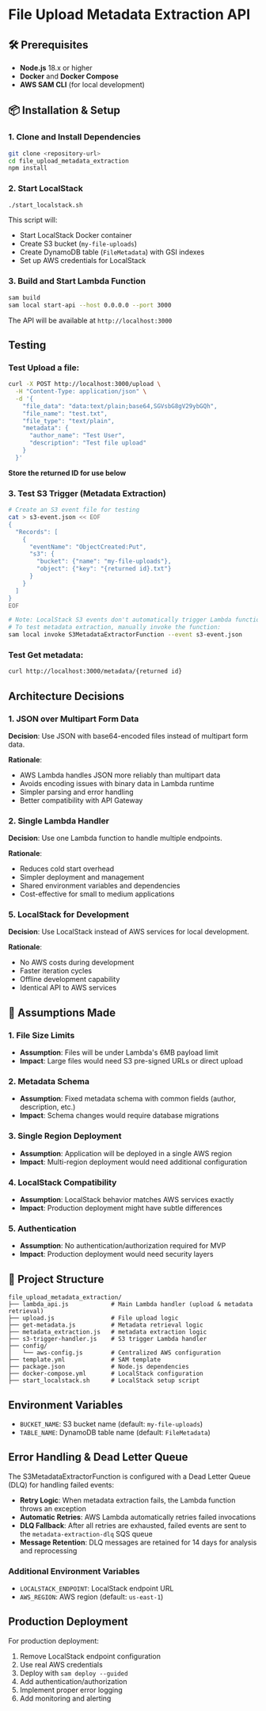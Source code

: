 # File Upload Metadata Extraction API


## 🛠️ Prerequisites

- **Node.js** 18.x or higher
- **Docker** and **Docker Compose**
- **AWS SAM CLI** (for local development)

## 📦 Installation & Setup

### 1. Clone and Install Dependencies
```bash
git clone <repository-url>
cd file_upload_metadata_extraction
npm install
```

### 2. Start LocalStack
```bash
./start_localstack.sh
```

This script will:
- Start LocalStack Docker container
- Create S3 bucket (`my-file-uploads`)
- Create DynamoDB table (`FileMetadata`) with GSI indexes
- Set up AWS credentials for LocalStack

### 3. Build and Start Lambda Function
```bash
sam build
sam local start-api --host 0.0.0.0 --port 3000
```

The API will be available at `http://localhost:3000`

## Testing

### Test Upload a file:
```bash
curl -X POST http://localhost:3000/upload \
  -H "Content-Type: application/json" \
  -d '{
    "file_data": "data:text/plain;base64,SGVsbG8gV29ybGQh",
    "file_name": "test.txt",
    "file_type": "text/plain",
    "metadata": {
      "author_name": "Test User",
      "description": "Test file upload"
    }
  }'
```

**Store the returned ID for use below**

### 3. Test S3 Trigger (Metadata Extraction)
```bash
# Create an S3 event file for testing
cat > s3-event.json << EOF
{
  "Records": [
    {
      "eventName": "ObjectCreated:Put",
      "s3": {
        "bucket": {"name": "my-file-uploads"},
        "object": {"key": "{returned id}.txt"}
      }
    }
  ]
}
EOF

# Note: LocalStack S3 events don't automatically trigger Lambda functions
# To test metadata extraction, manually invoke the function:
sam local invoke S3MetadataExtractorFunction --event s3-event.json
```

### Test Get metadata:
```bash
curl http://localhost:3000/metadata/{returned id}
```


## Architecture Decisions

### 1. JSON over Multipart Form Data
**Decision**: Use JSON with base64-encoded files instead of multipart form data.

**Rationale**:
- AWS Lambda handles JSON more reliably than multipart data
- Avoids encoding issues with binary data in Lambda runtime
- Simpler parsing and error handling
- Better compatibility with API Gateway

### 2. Single Lambda Handler
**Decision**: Use one Lambda function to handle multiple endpoints.

**Rationale**:
- Reduces cold start overhead
- Simpler deployment and management
- Shared environment variables and dependencies
- Cost-effective for small to medium applications


### 5. LocalStack for Development
**Decision**: Use LocalStack instead of AWS services for local development.

**Rationale**:
- No AWS costs during development
- Faster iteration cycles
- Offline development capability
- Identical API to AWS services


## 📝 Assumptions Made

### 1. File Size Limits
- **Assumption**: Files will be under Lambda's 6MB payload limit
- **Impact**: Large files would need S3 pre-signed URLs or direct upload

### 2. Metadata Schema
- **Assumption**: Fixed metadata schema with common fields (author, description, etc.)
- **Impact**: Schema changes would require database migrations

### 3. Single Region Deployment
- **Assumption**: Application will be deployed in a single AWS region
- **Impact**: Multi-region deployment would need additional configuration

### 4. LocalStack Compatibility
- **Assumption**: LocalStack behavior matches AWS services exactly
- **Impact**: Production deployment might have subtle differences

### 5. Authentication
- **Assumption**: No authentication/authorization required for MVP
- **Impact**: Production deployment would need security layers

## 📁 Project Structure

```
file_upload_metadata_extraction/
├── lambda_api.js            # Main Lambda handler (upload & metadata retrieval)
├── upload.js                # File upload logic
├── get-metadata.js          # Metadata retrieval logic
├── metadata_extraction.js   # metadata extraction logic
├── s3-trigger-handler.js    # S3 trigger Lambda handler
├── config/
│   └── aws-config.js        # Centralized AWS configuration
├── template.yml             # SAM template
├── package.json             # Node.js dependencies
├── docker-compose.yml       # LocalStack configuration
├── start_localstack.sh      # LocalStack setup script
```

## Environment Variables

- `BUCKET_NAME`: S3 bucket name (default: `my-file-uploads`)
- `TABLE_NAME`: DynamoDB table name (default: `FileMetadata`)

## Error Handling & Dead Letter Queue

The S3MetadataExtractorFunction is configured with a Dead Letter Queue (DLQ) for handling failed events:

- **Retry Logic**: When metadata extraction fails, the Lambda function throws an exception
- **Automatic Retries**: AWS Lambda automatically retries failed invocations
- **DLQ Fallback**: After all retries are exhausted, failed events are sent to the `metadata-extraction-dlq` SQS queue
- **Message Retention**: DLQ messages are retained for 14 days for analysis and reprocessing

### Additional Environment Variables

- `LOCALSTACK_ENDPOINT`: LocalStack endpoint URL
- `AWS_REGION`: AWS region (default: `us-east-1`)

## Production Deployment

For production deployment:

1. Remove LocalStack endpoint configuration
2. Use real AWS credentials
3. Deploy with `sam deploy --guided`
4. Add authentication/authorization
5. Implement proper error logging
6. Add monitoring and alerting
